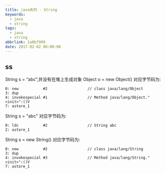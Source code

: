 ```yaml
---
title: java系列 - String
keywords:
  - java
  - string
tags:
  - java
  - string
abbrlink: 2a8bf999
date: 2017-02-02 00:00:00
---
```


## ss

String s = “abc”,并没有在堆上生成对象
Object o = new Object() 对应字节码为:

    0: new           #2                  // class java/lang/Object
    3: dup           
    4: invokespecial #1                  // Method java/lang/Object."<init>":()V
    7: astore_1   

String s = "abc" 对应字节码为:

    0: ldc           #2                  // String abc
    2: astore_1  


String s = new String() 对应字节码为:

    0: new           #2                  // class java/lang/String
    3: dup           
    4: invokespecial #3                  // Method java/lang/String."<init>":()V
    7: astore_1  
